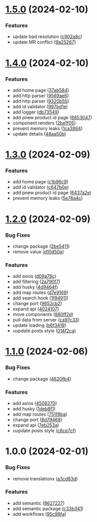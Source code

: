 # [1.5.0](https://github.com/Spike433/q-task/compare/v1.4.0...v1.5.0) (2024-02-10)


### Features

* update bad resolution ([c902a8c](https://github.com/Spike433/q-task/commit/c902a8c4b711122e286902e0bff77b0b343a5fdd))
* update MR conflict ([9a25267](https://github.com/Spike433/q-task/commit/9a252674a2d033bf263743c1c146669f61eeba56))

# [1.4.0](https://github.com/Spike433/q-task/compare/v1.3.0...v1.4.0) (2024-02-10)


### Features

* add home page ([37ab584](https://github.com/Spike433/q-task/commit/37ab584b283e8fa7c016571b2d3baafaa47f0e26))
* add http parser ([9569ae6](https://github.com/Spike433/q-task/commit/9569ae65aff2dacc77422b291b258271c9c658c5))
* add http parser ([9320b55](https://github.com/Spike433/q-task/commit/9320b55ee25819cf8b044c112c961cc797f7bb4b))
* add id validator ([997bd1e](https://github.com/Spike433/q-task/commit/997bd1eeccf64b24e630185037e8a3091cfd60a2))
* add logger ([db73549](https://github.com/Spike433/q-task/commit/db73549a0ae0feff5f35e520e21c5260deb3cd7d))
* add pnew product id page ([8853047](https://github.com/Spike433/q-task/commit/88530477507f670a17001c276e2e6eb06d20c063))
* component renders ([2be1f05](https://github.com/Spike433/q-task/commit/2be1f0567a6765002ce70fafe691f43cec671fca))
* prevent memory leaks ([1ca3864](https://github.com/Spike433/q-task/commit/1ca38642f9cca8ceaf213beccb91d5291afa1ee6))
* update details ([48aa50b](https://github.com/Spike433/q-task/commit/48aa50ba3a0567556b2c1901ad28885348732eaf))

# [1.3.0](https://github.com/Spike433/q-task/compare/v1.2.0...v1.3.0) (2024-02-09)


### Features

* add home page ([c1b96c9](https://github.com/Spike433/q-task/commit/c1b96c9f7a785661f43f398dd2da4eba0d49ef09))
* add id validator ([c647b0e](https://github.com/Spike433/q-task/commit/c647b0e30f449d8ae9af5fd370fae28ebded8d87))
* add pnew product id page ([6437a2e](https://github.com/Spike433/q-task/commit/6437a2e92b8d80fc038aa400661442342576f3b8))
* prevent memory leaks ([5e76a4c](https://github.com/Spike433/q-task/commit/5e76a4c87888bfe2fad190ad2d7d27b02ec95812))

# [1.2.0](https://github.com/Spike433/q-task/compare/v1.1.0...v1.2.0) (2024-02-09)


### Bug Fixes

* change package ([2be5411](https://github.com/Spike433/q-task/commit/2be541165f18c7208ab81b1c25ec7ecebd3e1b75))
* remove value ([d10d50a](https://github.com/Spike433/q-task/commit/d10d50a16d1ef73bf9f9f7ad1ffc2d2e443fc9e1))


### Features

* add axios ([d09a78c](https://github.com/Spike433/q-task/commit/d09a78cb1b1b46a5c665e65d07c512ec38b0476f))
* add filtering ([2a790f7](https://github.com/Spike433/q-task/commit/2a790f7e565673f361cab8d55a21f67691eebaf6))
* add husky ([4d9464f](https://github.com/Spike433/q-task/commit/4d9464f80664f58dbabd2e9a67079b7db1e74145))
* add map routes ([d7e9169](https://github.com/Spike433/q-task/commit/d7e9169c2b9f273207783a99b389e3d066ccd388))
* add search hook ([1f94911](https://github.com/Spike433/q-task/commit/1f94911378e68126d1bbb2f2eeff5f4f1c72f893))
* change port ([9652cb2](https://github.com/Spike433/q-task/commit/9652cb2b9e7f3eaadffa7bde776edf8872f8a1f6))
* expand api ([4024107](https://github.com/Spike433/q-task/commit/4024107dbee21c94b960f76a5b5920bf8ed50533))
* move components ([880ff2d](https://github.com/Spike433/q-task/commit/880ff2dde299755a180de66184c4cf71bfea4cb8))
* pull data from server ([ca97c33](https://github.com/Spike433/q-task/commit/ca97c3328f95f57f8610f84a1cf50a7fddeee72d))
* update loading ([b6f3419](https://github.com/Spike433/q-task/commit/b6f34190e7a58caaf406b607b4857c729cf9e8c8))
* uupdate posts style ([014f2ca](https://github.com/Spike433/q-task/commit/014f2caa74e790333856351407f889fd91535d90))

# [1.1.0](https://github.com/Spike433/q-task/compare/v1.0.0...v1.1.0) (2024-02-06)


### Bug Fixes

* change package ([4620fb4](https://github.com/Spike433/q-task/commit/4620fb4e87a99123995645bf88b53ac34f2c207c))


### Features

* add axios ([4508270](https://github.com/Spike433/q-task/commit/450827047e37d89014acb4baaab5fb813dc238de))
* add husky ([1deb8f1](https://github.com/Spike433/q-task/commit/1deb8f15b36045916288a0b69d834a9cc5d2aa2c))
* add map routes ([751f8ba](https://github.com/Spike433/q-task/commit/751f8ba5a7ae045599ed47c8da314d03204883c7))
* change port ([8d79468](https://github.com/Spike433/q-task/commit/8d794680c3ed43f4f91a76c6f817c14b7fa3fa05))
* expand api ([7eb253a](https://github.com/Spike433/q-task/commit/7eb253a73c05d88bd9697cc6bdccf44481f7f5d6))
* uupdate posts style ([c6ce7cf](https://github.com/Spike433/q-task/commit/c6ce7cf684d96611b9a492021124b6ba8891c339))

# 1.0.0 (2024-02-01)


### Bug Fixes

* remove translations ([a3cd83d](https://github.com/Spike433/q-task/commit/a3cd83d07d3de4950f37b3a39bd67959d2c27c6f))


### Features

* add semantic ([8627227](https://github.com/Spike433/q-task/commit/86272270797d9c639230caed2f3b88060dc16dd7))
* add semantic package ([c33b341](https://github.com/Spike433/q-task/commit/c33b341788ceeb3f601806543ff2b56ed241e2df))
* add workflows ([95c98fa](https://github.com/Spike433/q-task/commit/95c98fafbfa7655b4569d9b26bc8a46dab3c160e))

